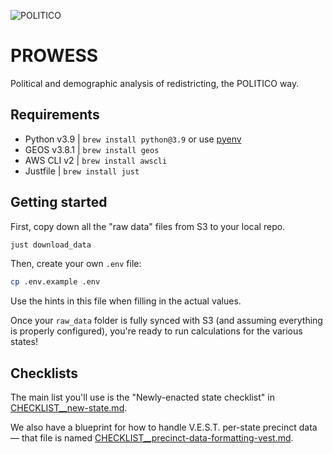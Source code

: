 ![POLITICO](https://rawgithub.com/The-Politico/src/master/images/logo/badge.png)

# PROWESS

Political and demographic analysis of redistricting, the POLITICO way.


## Requirements

- Python v3.9 | `brew install python@3.9` or use [pyenv](https://github.com/pyenv/pyenv)
- GEOS v3.8.1 | `brew install geos`
- AWS CLI v2 | `brew install awscli`
- Justfile | `brew install just`


## Getting started

First, copy down all the "raw data" files from S3 to your local repo.

```sh
just download_data
```

Then, create your own `.env` file:

```sh
cp .env.example .env
```

Use the hints in this file when filling in the actual values.

Once your `raw_data` folder is fully synced with S3 (and assuming everything is properly configured), you're ready to run calculations for the various states!


## Checklists

The main list you'll use is the "Newly-enacted state checklist" in [CHECKLIST__new-state.md](CHECKLIST__new-state.md).

We also have a blueprint for how to handle V.E.S.T. per-state precinct data — that file is named [CHECKLIST__precinct-data-formatting-vest.md](CHECKLIST__precinct-data-formatting-vest.md).
